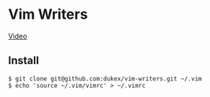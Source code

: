 # Vim Writers

[Video](http://vimeo.com/dukex/vim-para-escritores)

## Install

```
$ git clone git@github.com:dukex/vim-writers.git ~/.vim  
$ echo 'source ~/.vim/vimrc' > ~/.vimrc
```

